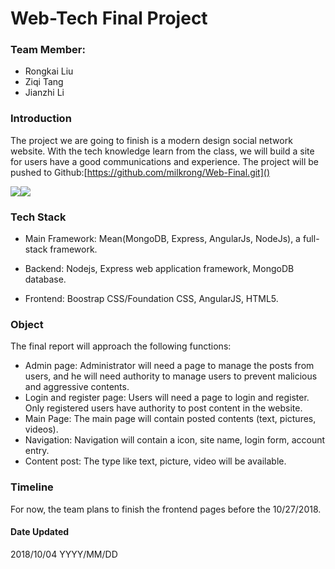 # Web-Tech Final Project
### Team Member: 

- Rongkai Liu
- Ziqi Tang
- Jianzhi Li

### Introduction

The project we are going to finish is a modern design social network website. With the tech knowledge learn from the class, we will build a site for users have a good communications and experience. The project will be pushed to Github:[https://github.com/milkrong/Web-Final.git]()

![](https://img.shields.io/badge/Build%20-Pass-brightgreen.svg)![](https://img.shields.io/badge/Release-0.0.1-blue.svg)



### Tech Stack

- Main Framework: Mean(MongoDB, Express, AngularJs, NodeJs), a full-stack framework.

- Backend: Nodejs, Express web application framework, MongoDB database.

- Frontend: Boostrap CSS/Foundation CSS, AngularJS, HTML5.

### Object

The final report will approach the following functions:

- Admin page: Administrator will need a page to manage the posts from users, and he will need authority to manage users to prevent malicious and   aggressive contents.
- Login and register page: Users will need a page to login and register. Only registered users have authority to post content in the website.
- Main Page: The main page will contain posted contents (text, pictures, videos). 
- Navigation: Navigation will contain a icon, site name, login form, account entry. 
- Content post: The type like text, picture, video will be available.

### Timeline

For now, the team plans to finish the frontend pages before the 10/27/2018. 



#### Date Updated

2018/10/04 YYYY/MM/DD









